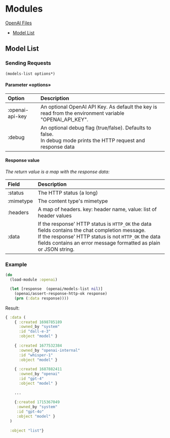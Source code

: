 # Modules

[OpenAI Files](https://platform.openai.com/docs/api-reference/files)


* [Model List](#model-list)



## Model List

### Sending Requests

`(models-list options*)`


#### Parameter «options»

| Option            | Description |
| :---              | :---        |
| :openai-api-key   | An optional OpenAI API Key. As default the key is read from the environment variable "OPENAI_API_KEY". |
| :debug            | An optional debug flag (true/false). Defaults  to false.<br>In debug mode prints the HTTP request and response data |
 
 
#### Response value

*The return value is a map with the response data:*

| Field      | Description |
| :---       | :---        |
| :status    | The HTTP status (a long)         |
| :mimetype  | The content type's mimetype      |
| :headers   | A map of headers. key: header name, value: list of header values |
| :data      | If the response' HTTP status is `HTTP_OK` the data fields contains the chat completion message.<br> If the response' HTTP status is not `HTTP_OK` the data fields contains an error message formatted as plain or JSON string. |


### Example

```clojure
(do
  (load-module :openai)

  (let [response  (openai/models-list nil)]
    (openai/assert-response-http-ok response)
    (prn (:data response))))
```

Result:

```clojure
{ :data (
    { :created 1698785189 
      :owned_by "system" 
      :id "dall-e-3" 
      :object "model" } 
      
    { :created 1677532384 
      :owned_by "openai-internal" 
      :id "whisper-1" 
      :object "model" }
          
    { :created 1687882411 
      :owned_by "openai" 
      :id "gpt-4" 
      :object "model" }
      
    ...
     
    {:created 1715367049
     :owned_by "system" 
     :id "gpt-4o" 
     :object "model" } 
  ) 
  
  :object "list"}
```

